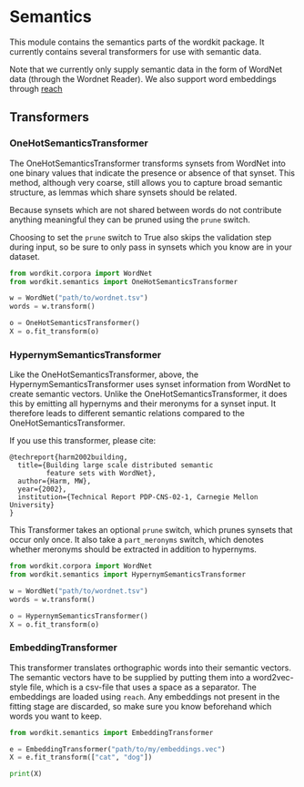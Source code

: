 # Semantics

This module contains the semantics parts of the wordkit package.
It currently contains several transformers for use with semantic data.

Note that we currently only supply semantic data in the form of WordNet data (through the Wordnet Reader).
We also support word embeddings through [reach](www.github.com/stephantul/reach)

## Transformers

### OneHotSemanticsTransformer

The OneHotSemanticsTransformer transforms synsets from WordNet into one binary values that indicate the presence or absence of that synset.
This method, although very coarse, still allows you to capture broad semantic structure, as lemmas which share synsets should be related.

Because synsets which are not shared between words do not contribute anything meaningful they can be pruned using the `prune` switch.

Choosing to set the `prune` switch to True also skips the validation step during input, so be sure to only pass in synsets which you know are in your dataset.

```python
from wordkit.corpora import WordNet
from wordkit.semantics import OneHotSemanticsTransformer

w = WordNet("path/to/wordnet.tsv")
words = w.transform()

o = OneHotSemanticsTransformer()
X = o.fit_transform(o)
```


### HypernymSemanticsTransformer

Like the OneHotSemanticsTransformer, above, the HypernymSemanticsTransformer uses synset information from WordNet to create semantic vectors.
Unlike the OneHotSemanticsTransformer, it does this by emitting all hypernyms and their meronyms for a synset input.
It therefore leads to different semantic relations compared to the OneHotSemanticsTransformer.

If you use this transformer, please cite:

```
@techreport{harm2002building,
  title={Building large scale distributed semantic
         feature sets with WordNet},
  author={Harm, MW},
  year={2002},
  institution={Technical Report PDP-CNS-02-1, Carnegie Mellon University}
}
```

This Transformer takes an optional `prune` switch, which prunes synsets that occur only once.
It also take a `part_meronyms` switch, which denotes whether meronyms should be extracted in addition to hypernyms.

```python
from wordkit.corpora import WordNet
from wordkit.semantics import HypernymSemanticsTransformer

w = WordNet("path/to/wordnet.tsv")
words = w.transform()

o = HypernymSemanticsTransformer()
X = o.fit_transform(o)
```


### EmbeddingTransformer

This transformer translates orthographic words into their semantic vectors.
The semantic vectors have to be supplied by putting them into a word2vec-style file, which is a csv-file that uses a space as a separator.
The embeddings are loaded using `reach`.
Any embeddings not present in the fitting stage are discarded, so make sure you know beforehand which words you want to keep.

```python
from wordkit.semantics import EmbeddingTransformer

e = EmbeddingTransformer("path/to/my/embeddings.vec")
X = e.fit_transform(["cat", "dog"])

print(X)
```
